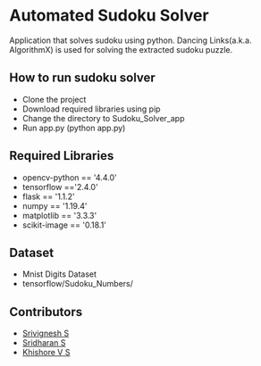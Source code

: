 # Automated Sudoku Solver 

Application that solves sudoku using python. Dancing Links(a.k.a. AlgorithmX) is used for solving the extracted sudoku puzzle.
## How to run sudoku solver
* Clone the project
* Download required libraries using pip
* Change the directory to Sudoku_Solver_app
* Run app.py (python app.py)

## Required Libraries

 - opencv-python == '4.4.0'
 - tensorflow =='2.4.0' 
 - flask == '1.1.2' 
 - numpy == '1.19.4'
 - matplotlib == '3.3.3'
 - scikit-image == '0.18.1'

## Dataset
* Mnist Digits Dataset 
* tensorflow/Sudoku_Numbers/

## Contributors

 - [Srivignesh S](https://github.com/sri28vignesh)
 - [Sridharan S](https://github.com/sridharan2401)
 - [Khishore V S](https://github.com/khishore91)
